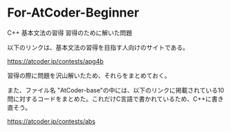 # For-AtCoder-Beginner
C++ 基本文法の習得 習得のために解いた問題

以下のリンクは、基本文法の習得を目指す人向けのサイトである。

https://atcoder.jp/contests/apg4b

習得の際に問題を沢山解いたため、それらをまとめておく。

また、ファイル名 "AtCoder-base"の中には、以下のリンクに掲載されている10問に対するコードをまとめた。これだけC言語で書かれているため、C++に書き直そう。

https://atcoder.jp/contests/abs
